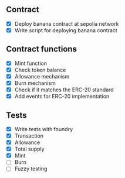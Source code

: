 ## Contract

- [x] Deploy banana contract at sepolia network
- [x] Write script for deploying banana contract

## Contract functions

- [x] Mint function
- [x] Check token balance
- [x] Allowance mechanism
- [x] Burn mechanism
- [x] Check if it matches the ERC-20 standard
- [x] Add events for ERC-20 implementation

## Tests

- [x] Write tests with foundry
- [x] Transaction
- [x] Allowance
- [x] Total supply
- [x] Mint
- [ ] Burn
- [ ] Fuzzy testing

